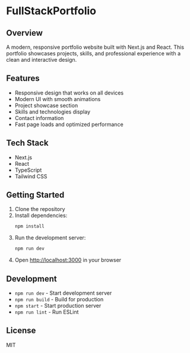 # FullStackPortfolio

## Overview

A modern, responsive portfolio website built with Next.js and React. This portfolio showcases projects, skills, and professional experience with a clean and interactive design.

## Features

- Responsive design that works on all devices
- Modern UI with smooth animations
- Project showcase section
- Skills and technologies display
- Contact information
- Fast page loads and optimized performance

## Tech Stack

- Next.js
- React
- TypeScript
- Tailwind CSS

## Getting Started

1. Clone the repository
2. Install dependencies:
   ```bash
   npm install
   ```
3. Run the development server:
   ```bash
   npm run dev
   ```
4. Open [http://localhost:3000](http://localhost:3000) in your browser

## Development

- `npm run dev` - Start development server
- `npm run build` - Build for production
- `npm start` - Start production server
- `npm run lint` - Run ESLint

## License

MIT
